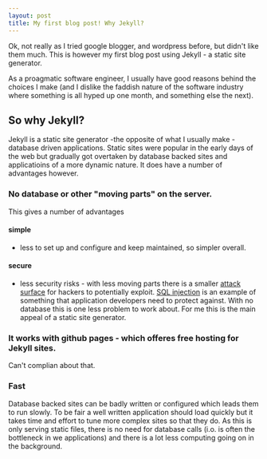 ```yaml
---
layout: post
title: My first blog post! Why Jekyll? 
---
```


Ok, not really as I tried google blogger, and wordpress before, but didn't like them much.
This is however my first blog post using Jekyll - a static site generator. 

As a proagmatic software engineer, I usually have good reasons behind the choices I make (and I dislike the faddish nature of the software industry where something is all hyped up one month, and something else the next).

## So why Jekyll?


Jekyll is a static site generator -the opposite of what I usually make - database driven applications. Static sites were popular in the early days of the web but gradually got overtaken by database backed sites and applicatioins of a more dynamic nature. It does have a number
of advantages however. 

### No database or other "moving parts" on the server. 
This gives a number of advantages

#### simple
 - less to set up and configure and keep maintained, so simpler overall.

#### secure
 - less security risks - with less moving parts there is a smaller [attack surface](https://en.wikipedia.org/wiki/Attack_surface) for hackers to potentially exploit. [SQL injection](https://en.wikipedia.org/wiki/SQL_injection) is an example of something that application developers need to protect against. With no database this is one less problem to work about. For me this is the main appeal of a static site generator.


### It works with github pages - which offeres free hosting for Jekyll sites. 

Can't complian about that.

### Fast
Database backed sites can be badly written or configured which leads them to run slowly. To be fair a well written application should load quickly but it takes time and effort to tune more complex sites so that they do. 
As this is only serving static files, there is no need for database calls (i.o. is often the bottleneck in we applications) and there is a lot less computing going on in the background. 